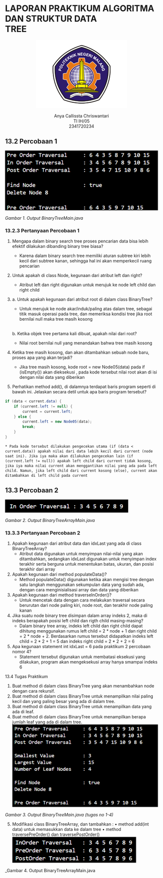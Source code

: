 # LAPORAN PRAKTIKUM ALGORITMA DAN STRUKTUR DATA <br> TREE  

<p align="center">
<img src="POLINEMA-LOGO.png" width= "300px"> 
<p align="center"> Anya Callissta Chriswantari <br>TI IH/05 <br>2341720234


## 13.2 Percobaan 1
![percobaan 1](per1_p15.png)

_Gambar 1. Output BinaryTreeMain.java_

### 13.2.3 Pertanyaan Percobaan 1
1. Mengapa dalam binary search tree proses pencarian data bisa lebih efektif dilakukan dibanding binary tree biasa?
    * Karena dalam binary search tree memiliki aturan subtree kiri lebih kecil dari subtree kanan, sehingga hal ini akan memperkecil ruang pencarian
2. Untuk apakah di class Node, kegunaan dari atribut left dan right?
    * Atribut left dan right digunakan untuk merujuk ke node left child dan right child
3. a. Untuk apakah kegunaan dari atribut root di dalam class BinaryTree?
    * Untuk merujuk ke node akar/induk/paling atas dalam tree, sebagai titik masuk operasi pada tree, dan memeriksa kondisi tree jika root bernilai null maka tree masih kosong

    <br>b. Ketika objek tree pertama kali dibuat, apakah nilai dari root?
    * Nilai root bernilai null yang menandakan bahwa tree masih kosong
4. Ketika tree masih kosong, dan akan ditambahkan sebuah node baru, proses apa yang akan terjadi?
    * Jika tree masih kosong, kode root = new Node05(data) pada if (isEmpty()) akan dieksekusi , pada kode tersebut nilai root akan di isi dengan nilai data yang diberikan
5. Perhatikan method add(), di dalamnya terdapat baris program seperti di bawah ini. Jelaskan secara detil untuk apa baris program tersebut?
``` java
if (data < current.data) {
    if (current.left != null) {
        current = current.left;
    } else {
        current.left = new Node05(data);
        break;
    }
}
```
    * Pada kode tersebut dilakukan pengecekan utama (if (data < current.data)) apakah nilai dari data lebih kecil dari current (node saat ini). Jika iya maka akan dilakukan pengecekan lain (if (current.left != null)) apakah left child dari current tidak kosong, jika iya maka nilai current akan menggantikan nilai yang ada pada left child. Namun, jika left child dari current kosong (else), current akan ditambahkan di left child pada current

## 13.3 Percobaan 2
![percobaan 2](per2_p15.png)

_Gambar 2. Output BinaryTreeArrayMain.java_

### 13.3.3 Pertanyaan Percobaan 2
1. Apakah kegunaan dari atribut data dan idxLast yang ada di class BinaryTreeArray?
    * Atribut data digunakan untuk menyimpan nilai-nilai yang akan ditambahkan, sedangkan idxLast digunakan untuk menyimpan index terakhir serta berguna untuk menentukan batas, ukuran, dan  posisi terakhir dari array
2. Apakah kegunaan dari method populateData()?
    * Method populateData() digunakan ketika akan mengisi tree dengan satu langkah menggunakan sekumpulan data yang sudah ada, dengan cara menginisialisasi array dan data yang diberikan
3. Apakah kegunaan dari method traverseInOrder()?
    * Untuk mencetak data dengan cara melakukan traversal secara berurutan dari node paling kiri, node root, dan terakhir node paling kanan
4. Jika suatu node binary tree disimpan dalam array indeks 2, maka di indeks berapakah posisi left child dan rigth child masing-masing?
    * Dalam binary tree array, indeks left child dan right child dapat dihitung menggunakan rumus left child = 2 * node + 1 dan right child = 2 * node + 2. Berdasarkan rumus tersebut didapatkan indeks left child = 2 * 2 + 1 = 5 dan indeks right child = 2 * 2 + 2 = 6
5. Apa kegunaan statement int idxLast = 6 pada praktikum 2 percobaan nomor 4?
    * Statement tersebut digunakan untuk membatasi eksekusi yang dilakukan, program akan mengeksekusi array hanya smampai indeks 6

13.4 Tugas Praktikum
1. Buat method di dalam class BinaryTree yang akan menambahkan node dengan cara rekursif.
2. Buat method di dalam class BinaryTree untuk menampilkan nilai paling kecil dan yang paling besar yang ada di dalam tree.
3. Buat method di dalam class BinaryTree untuk menampilkan data yang ada di leaf.
4. Buat method di dalam class BinaryTree untuk menampilkan berapa jumlah leaf yang ada di dalam tree.
![tugas no 1-4](tugas_p15.png)

_Gambar 3. Output BinaryTreeMain.java (tugas no 1-4)_

5. Modifikasi class BinaryTreeArray, dan tambahkan :
• method add(int data) untuk memasukkan data ke dalam tree
• method traversePreOrder() dan traversePostOrder()
![tugas no 5](tugasno5_p15.png)

_Gambar 4. Output BinaryTreeArrayMain.java